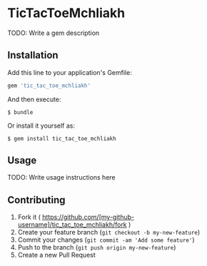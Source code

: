 # TicTacToeMchliakh

TODO: Write a gem description

## Installation

Add this line to your application's Gemfile:

```ruby
gem 'tic_tac_toe_mchliakh'
```

And then execute:

    $ bundle

Or install it yourself as:

    $ gem install tic_tac_toe_mchliakh

## Usage

TODO: Write usage instructions here

## Contributing

1. Fork it ( https://github.com/[my-github-username]/tic_tac_toe_mchliakh/fork )
2. Create your feature branch (`git checkout -b my-new-feature`)
3. Commit your changes (`git commit -am 'Add some feature'`)
4. Push to the branch (`git push origin my-new-feature`)
5. Create a new Pull Request

